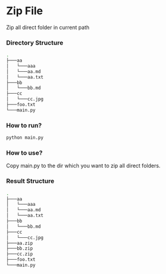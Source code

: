 # Zip File
Zip all direct folder in current path

### Directory Structure
```bash
.
├───aa
│   └───aaa
│   └───aa.md
│   └───aa.txt
├───bb
│   └───bb.md
├───cc
│   └───cc.jpg
├───foo.txt
└───main.py
```
### How to run?
```cmd
python main.py
```

### How to use?
Copy main.py to the dir which you want to zip all direct folders.


### Result Structure
```bash
.
├───aa
│   └───aaa
│   └───aa.md
│   └───aa.txt
├───bb
│   └───bb.md
├───cc
│   └───cc.jpg
├───aa.zip
├───bb.zip
├───cc.zip
├───foo.txt
└───main.py
```
